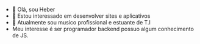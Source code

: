 - 👋 Olá, sou Heber
- 👀 Estou interessado em desenvolver sites e aplicativos
- 🌱 Atualmente sou musico profissional e estuante de T.I
- Meu interesse é ser programador backend possuo algum conhecimento de JS.
 
<!---
HeberPaz/HeberPaz is a ✨ special ✨ repository because its `README.md` (this file) appears on your GitHub profile.
You can click the Preview link to take a look at your changes.
--->
